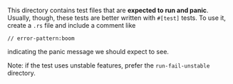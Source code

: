 This directory contains test files that are **expected to run and
panic**. Usually, though, these tests are better written with
`#[test]` tests. To use it, create a `.rs` file and include a comment
like

```
// error-pattern:boom
```

indicating the panic message we should expect to see.

Note: if the test uses unstable features, prefer the
`run-fail-unstable` directory.

